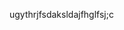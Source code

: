 ugythrjfsdaksldajfhglfsj;c

<!---
timetobuttonmash/timetobuttonmash is a ✨ special ✨ repository because its `README.md` (this file) appears on your GitHub profile.
You can click the Preview link to take a look at your changes.
--->
